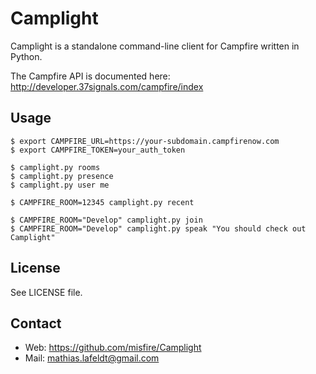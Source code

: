 Camplight
=========

Camplight is a standalone command-line client for Campfire written in Python.

The Campfire API is documented here: http://developer.37signals.com/campfire/index


Usage
-----

    $ export CAMPFIRE_URL=https://your-subdomain.campfirenow.com
    $ export CAMPFIRE_TOKEN=your_auth_token

    $ camplight.py rooms
    $ camplight.py presence
    $ camplight.py user me

    $ CAMPFIRE_ROOM=12345 camplight.py recent

    $ CAMPFIRE_ROOM="Develop" camplight.py join
    $ CAMPFIRE_ROOM="Develop" camplight.py speak "You should check out Camplight"


License
-------

See LICENSE file.


Contact
-------

* Web: <https://github.com/misfire/Camplight>
* Mail: <mathias.lafeldt@gmail.com>
